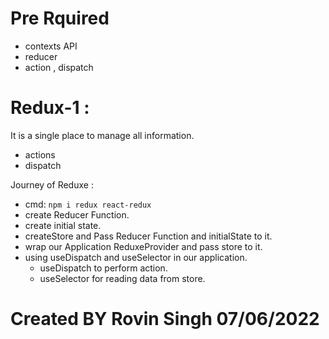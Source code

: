# Pre Rquired

- contexts API
- reducer
- action , dispatch

# Redux-1 :

It is a single place to manage all information.

- actions
- dispatch

Journey of Reduxe :

- cmd: `npm i redux react-redux`
- create Reducer Function.
- create initial state.
- createStore and Pass Reducer Function and initialState to it.
- wrap our Application ReduxeProvider and pass store to it.
- using useDispatch and useSelector in our application.
  - useDispatch to perform action.
  - useSelector for reading data from store.

# Created BY Rovin Singh 07/06/2022
